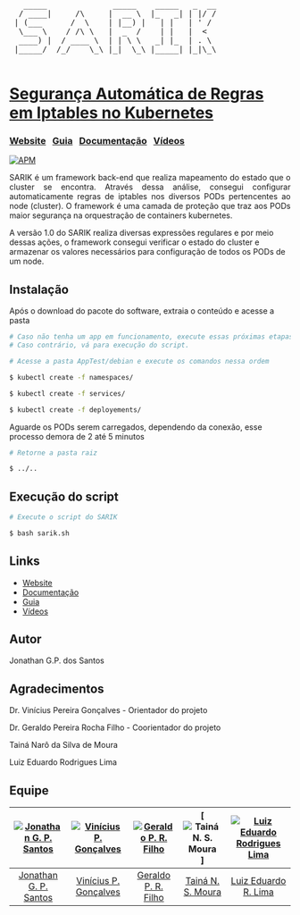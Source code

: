 <pre>
   _____              _____    _____   _  __
  / ____|     /\     |  __ \  |_   _| | |/ /
 | (___      /  \    | |__) |   | |   | ' / 
  \___ \    / /\ \   |  _  /    | |   |  <  
  ____) |  / ____ \  | | \ \   _| |_  | . \ 
 |_____/  /_/    \_\ |_|  \_\ |_____| |_|\_\
                                            
</pre>
# [Segurança Automática de Regras em Iptables no Kubernetes](http://sarik.org)

### [Website](https://sarik.org/)  &nbsp; [Guia](http://sarik.org/guia) &nbsp;  [Documentação](http://sarik.org/documentation)  &nbsp; [Vídeos](http://sarik.org/videos) &nbsp;

[![APM](https://img.shields.io/apm/v/vim-mode?color=blue&label=SARIK&logo=SARIK&logoColor=blue)](https://sarik.org/) &nbsp; 
<p align="justify">
SARIK é um framework back-end que realiza mapeamento do estado que o cluster se encontra. Através dessa análise, consegui configurar automaticamente regras de iptables nos diversos PODs pertencentes ao node (cluster). O framework é uma camada de proteção que traz aos PODs maior segurança na orquestração de containers kubernetes.

A versão 1.0 do SARIK realiza diversas expressões regulares e por meio dessas ações, o framework consegui verificar o estado do cluster e armazenar os valores necessários para configuração de todos os PODs de um node.
</p>

## Instalação &nbsp;
Após o download do pacote do software, extraia o conteúdo e acesse a pasta
```sh
# Caso não tenha um app em funcionamento, execute essas próximas etapas para testar o SARIK.
# Caso contrário, vá para execução do script.

# Acesse a pasta AppTest/debian e execute os comandos nessa ordem

$ kubectl create -f namespaces/
```
```sh
$ kubectl create -f services/
```
```sh
$ kubectl create -f deployements/
```

Aguarde os PODs serem carregados, dependendo da conexão, esse processo demora de 2 até 5 minutos

```sh
# Retorne a pasta raiz

$ ../..
```

## Execução do script
```sh
# Execute o script do SARIK

$ bash sarik.sh
```

## Links &nbsp;

- [Website](https://sarik.org)
- [Documentação](https://sarik.org/documentation)
- [Guia](https://sarik.org/guia)
- [Vídeos](https://sarik.org/videos)

## Autor &nbsp;

Jonathan G.P. dos Santos

## Agradecimentos &nbsp;

Dr. Vinícius Pereira Gonçalves  - Orientador do projeto

Dr. Geraldo Pereira Rocha Filho - Coorientador do projeto

Tainá Narô da Silva de Moura

Luiz Eduardo Rodrigues Lima

## Equipe &nbsp;

[![Jonathan G. P. Santos](https://avatars.githubusercontent.com/u/8846965?v=4)](https://orcid.org/0000-0003-1830-0055) |  [![Vinícius P. Gonçalves](https://i1.rgstatic.net/ii/profile.image/616114119778305-1523904461708_Q128/Vinicius-Goncalves-5.jpg)](https://orcid.org/0000-0002-3771-2605) |  [![Geraldo P. R. Filho](http://www.pesquisar.unb.br/img/fotos/7417585446064168.jpg)](https://orcid.org/0000-0001-6795-2768) | [![Tainá N. S. Moura](https://static-media.hotmart.com/bYbzoendNWdk6m15AENWMq-_x78=/140x140/smart/filters:format(webp):background_color(white)/hotmart/product_contents/061b4692-6e65-4a29-9ad7-690f8700ee45/IMG43141.jpg?w=360)] | [![Luiz Eduardo Rodrigues Lima](https://media-exp1.licdn.com/dms/image/C4E03AQGU8RC9NosMjg/profile-displayphoto-shrink_200_200/0/1613114618401?e=1648684800&v=beta&t=8O__1iTA82-WGzdcmtEaEeEuQw6YGZs8bAWzXdrnMrw)](https://br.linkedin.com/in/luizerl?trk=people-guest_people_search-card)
|:---:|:---:|:---:|:---:|:---:|
[Jonathan G. P. Santos](http://github.com/jonathamgg) | [Vinícius P. Gonçalves](https://orcid.org/0000-0002-3771-2605) | [Geraldo P. R. Filho](https://orcid.org/0000-0001-6795-2768) | [Tainá N. S. Moura](https://www.hotmart.com/product/como-se-tornar-um-pet-influencer/E51293183J) | [Luiz Eduardo R. Lima](https://br.linkedin.com/in/luizerl?trk=people-guest_people_search-card) |
